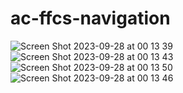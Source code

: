 # ac-ffcs-navigation
![Screen Shot 2023-09-28 at 00 13 39](https://github.com/Geoffrey-Anto/ac-ffcs-navigation/assets/91791834/d19948cf-c9fd-43e6-bf16-e99a5146cf94)
![Screen Shot 2023-09-28 at 00 13 43](https://github.com/Geoffrey-Anto/ac-ffcs-navigation/assets/91791834/ecebbd5a-c485-4b61-be15-29a650e94489)
![Screen Shot 2023-09-28 at 00 13 50](https://github.com/Geoffrey-Anto/ac-ffcs-navigation/assets/91791834/4db6a720-75ca-4300-80a2-f22ff9966cc7)
![Screen Shot 2023-09-28 at 00 13 46](https://github.com/Geoffrey-Anto/ac-ffcs-navigation/assets/91791834/073f62fe-43ac-4101-8369-2cd1a31d523a)
